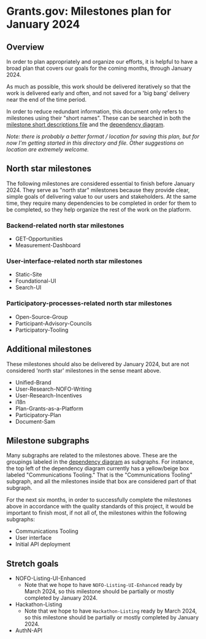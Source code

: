 # Grants.gov: Milestones plan for January 2024

## Overview
In order to plan appropriately and organize our efforts, it is helpful to have a broad plan that covers our goals for the coming months, through January 2024.

As much as possible, this work should be delivered iteratively so that the work is delivered early and often, and not saved for a 'big bang' delivery near the end of the time period.

In order to reduce redundant information, this document only refers to milestones using their "short names". These can be searched in both the [milestone short descriptions file](./milestone_short_descriptions.md) and the [dependency diagram](./milestone_dependency_diagram.mmd).

*Note: there is probably a better format / location for saving this plan, but for now I'm getting started in this directory and file. Other suggestions on location are extremely welcome.*

## North star milestones
The following milestones are considered essential to finish before January 2024. They serve as "north star" milestones because they provide clear, simple goals of delivering value to our users and stakeholders. At the same time, they require many dependencies to be completed in order for them to be completed, so they help organize the rest of the work on the platform.

### Backend-related north star milestones
* GET-Opportunities
* Measurement-Dashboard

### User-interface-related north star milestones
* Static-Site
* Foundational-UI
* Search-UI

### Participatory-processes-related north star milestones
* Open-Source-Group
* Participant-Advisory-Councils
* Participatory-Tooling

## Additional milestones
These milestones should also be delivered by January 2024, but are not considered 'north star' milestones in the sense meant above.

* Unified-Brand
* User-Research-NOFO-Writing
* User-Research-Incentives
* i18n
* Plan-Grants-as-a-Platform
* Participatory-Plan
* Document-Sam

## Milestone subgraphs
Many subgraphs are related to the milestones above. These are the groupings labeled in the [dependency diagram](./milestone_dependency_diagram.mmd) as subgraphs. For instance, the top left of the dependency diagram currently has a yellow/beige box labeled "Communications Tooling." That is the "Communications Tooling" subgraph, and all the milestones inside that box are considered part of that subgraph.

For the next six months, in order to successfully complete the milestones above in accordance with the quality standards of this project, it would be important to finish most, if not all of, the milestones within the following subgraphs:

* Communications Tooling
* User interface
* Initial API deployment

## Stretch goals
* NOFO-Listing-UI-Enhanced
  * Note that we hope to have `NOFO-Listing-UI-Enhanced` ready by March 2024, so this milestone should be partially or mostly completed by January 2024.
* Hackathon-Listing
  * Note that we hope to have `Hackathon-Listing` ready by March 2024, so this milestone should be partially or mostly completed by January 2024.
* AuthN-API
